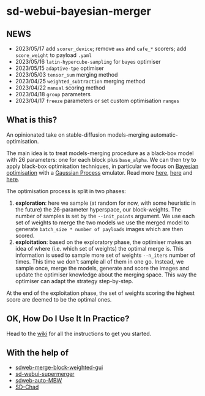 # sd-webui-bayesian-merger

## NEWS

- 2023/05/17 add `scorer_device`; remove `aes` and `cafe_*` scorers; add `score_weight` to payload `.yaml`
- 2023/05/16 `latin-hypercube-sampling` for `bayes` optimiser
- 2023/05/15 `adaptive-tpe` optimiser
- 2023/05/03 `tensor_sum` merging method
- 2023/04/25 `weighted_subtraction` merging method
- 2023/04/22 `manual` scoring method
- 2023/04/18 `group` parameters
- 2023/04/17 `freeze` parameters or set custom optimisation `ranges`

## What is this?

An opinionated take on stable-diffusion models-merging automatic-optimisation.

The main idea is to treat models-merging procedure as a black-box model with 26 parameters: one for each block plus `base_alpha`.
We can then try to apply black-box optimisation techniques, in particular we focus on [Bayesian optimisation](https://en.wikipedia.org/wiki/Bayesian_optimization) with a [Gaussian Process](https://en.wikipedia.org/wiki/Gaussian_process) emulator.
Read more [here](https://github.com/fmfn/BayesianOptimization), [here](http://gaussianprocess.org) and [here](https://optimization.cbe.cornell.edu/index.php?title=Bayesian_optimization).

The optimisation process is split in two phases:
1. __exploration__: here we sample (at random for now, with some heuristic in the future) the 26-parameter hyperspace, our block-weights. The number of samples is set by the
`--init_points` argument. We use each set of weights to merge the two models we use the merged model to generate `batch_size * number of payloads` images which are then scored.
2. __exploitation__: based on the exploratory phase, the optimiser makes an idea of where (i.e. which set of weights) the optimal merge is.
This information is used to sample more set of weights `--n_iters` number of times. This time we don't sample all of them in one go. Instead, we sample once, merge the models,
generate and score the images and update the optimiser knowledge about the merging space. This way the optimiser can adapt the strategy step-by-step.

At the end of the exploitation phase, the set of weights scoring the highest score are deemed to be the optimal ones.

## OK, How Do I Use It In Practice?

Head to the [wiki](https://github.com/s1dlx/sd-webui-bayesian-merger/wiki/Home) for all the instructions to get you started.

## With the help of

- [sdweb-merge-block-weighted-gui](https://github.com/bbc-mc/sdweb-merge-block-weighted-gui)
- [sd-webui-supermerger](https://github.com/hako-mikan/sd-webui-supermerger)
- [sdweb-auto-MBW](https://github.com/Xerxemi/sdweb-auto-MBW)
- [SD-Chad](https://github.com/grexzen/SD-Chad.git)
